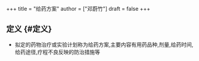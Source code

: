 +++
title = "给药方案"
author = ["邓蔚竹"]
draft = false
+++

## 定义 {#定义}

-   拟定的药物治疗或实验计划称为给药方案,主要内容有用药品种,剂量,给药时间,给药途径,疗程不良反映的防治措施等